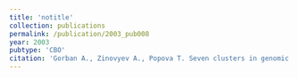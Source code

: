 ```yaml
---
title: 'notitle'
collection: publications
permalink: /publication/2003_pub008
year: 2003
pubtype: 'CBO'
citation: 'Gorban A., Zinovyev A., Popova T. Seven clusters in genomic triplet distributions. 2003. <i>In Silico Biology</i>. V.<b>3</b>, 0039. '
---
```

